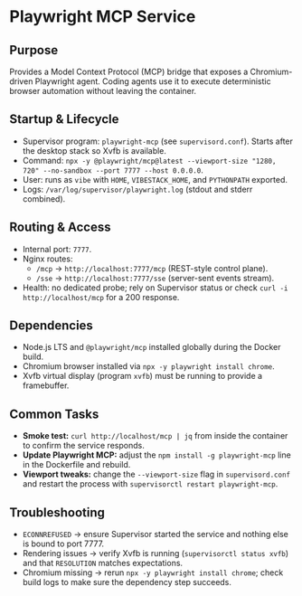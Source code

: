 # Playwright MCP Service

## Purpose
Provides a Model Context Protocol (MCP) bridge that exposes a Chromium-driven Playwright agent. Coding agents use it to execute deterministic browser automation without leaving the container.

## Startup & Lifecycle
- Supervisor program: `playwright-mcp` (see `supervisord.conf`). Starts after the desktop stack so Xvfb is available.
- Command: `npx -y @playwright/mcp@latest --viewport-size "1280, 720" --no-sandbox --port 7777 --host 0.0.0.0`.
- User: runs as `vibe` with `HOME`, `VIBESTACK_HOME`, and `PYTHONPATH` exported.
- Logs: `/var/log/supervisor/playwright.log` (stdout and stderr combined).

## Routing & Access
- Internal port: `7777`.
- Nginx routes:
  - `/mcp` → `http://localhost:7777/mcp` (REST-style control plane).
  - `/sse` → `http://localhost:7777/sse` (server-sent events stream).
- Health: no dedicated probe; rely on Supervisor status or check `curl -i http://localhost/mcp` for a 200 response.

## Dependencies
- Node.js LTS and `@playwright/mcp` installed globally during the Docker build.
- Chromium browser installed via `npx -y playwright install chrome`.
- Xvfb virtual display (program `xvfb`) must be running to provide a framebuffer.

## Common Tasks
- **Smoke test:** `curl http://localhost/mcp | jq` from inside the container to confirm the service responds.
- **Update Playwright MCP:** adjust the `npm install -g playwright-mcp` line in the Dockerfile and rebuild.
- **Viewport tweaks:** change the `--viewport-size` flag in `supervisord.conf` and restart the process with `supervisorctl restart playwright-mcp`.

## Troubleshooting
- `ECONNREFUSED` → ensure Supervisor started the service and nothing else is bound to port 7777.
- Rendering issues → verify Xvfb is running (`supervisorctl status xvfb`) and that `RESOLUTION` matches expectations.
- Chromium missing → rerun `npx -y playwright install chrome`; check build logs to make sure the dependency step succeeds.
